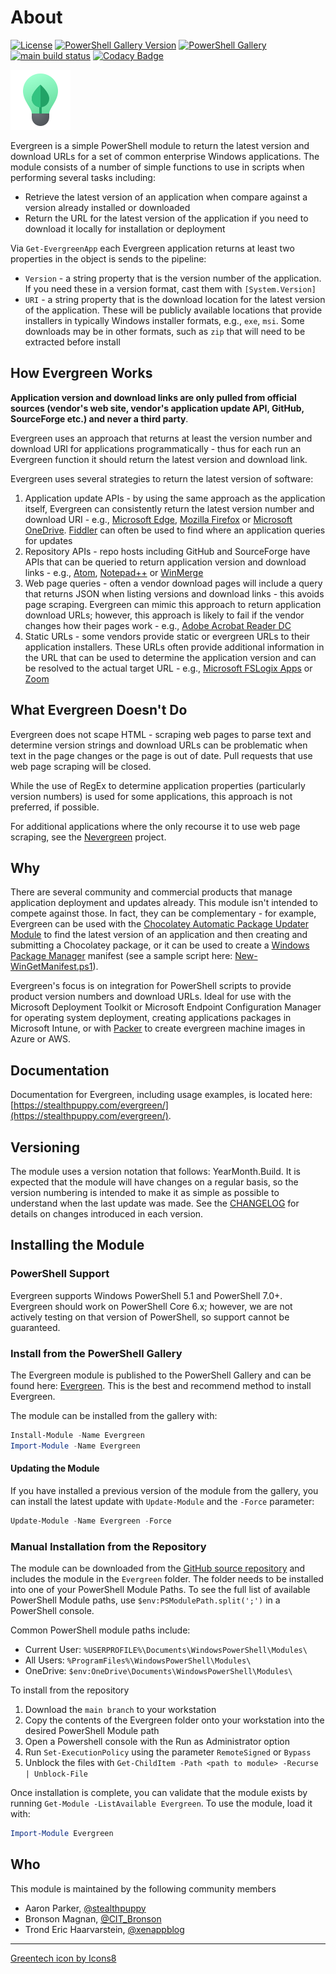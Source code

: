 # About

[![License][license-badge]][license]
[![PowerShell Gallery Version][psgallery-version-badge]][psgallery]
[![PowerShell Gallery][psgallery-badge]][psgallery]
[![main build status][appveyor-badge]][appveyor-build]
[![Codacy Badge](https://app.codacy.com/project/badge/Grade/767d96dec7bd40b69eb4665919d20f55)](https://www.codacy.com/manual/aaronparker/Evergreen?utm_source=github.com&amp;utm_medium=referral&amp;utm_content=aaronparker/Evergreen&amp;utm_campaign=Badge_Grade)

![Evergreen icon](/img/evergreenbulb.png)

Evergreen is a simple PowerShell module to return the latest version and download URLs for a set of common enterprise Windows applications. The module consists of a number of simple functions to use in scripts when performing several tasks including:

* Retrieve the latest version of an application when compare against a version already installed or downloaded
* Return the URL for the latest version of the application if you need to download it locally for installation or deployment

Via `Get-EvergreenApp` each Evergreen application returns at least two properties in the object is sends to the pipeline:

* `Version` - a string property that is the version number of the application. If you need these in a version format, cast them with `[System.Version]`
* `URI` - a string property that is the download location for the latest version of the application. These will be publicly available locations that provide installers in typically Windows installer formats, e.g., `exe`, `msi`. Some downloads may be in other formats, such as `zip` that will need to be extracted before install

## How Evergreen Works

**Application version and download links are only pulled from official sources (vendor's web site, vendor's application update API, GitHub, SourceForge etc.) and never a third party**.

Evergreen uses an approach that returns at least the version number and download URI for applications programmatically - thus for each run an Evergreen function it should return the latest version and download link.

Evergreen uses several strategies to return the latest version of software:

1. Application update APIs - by using the same approach as the application itself, Evergreen can consistently return the latest version number and download URI - e.g., [Microsoft Edge](/Evergreen/Public/Get-MicrosoftEdge.ps1), [Mozilla Firefox](/Evergreen/Apps/Get-MozillaFirefox.ps1) or [Microsoft OneDrive](/Evergreen/Apps/Get-MicrosoftOneDrive.ps1). [Fiddler](https://www.telerik.com/fiddler) can often be used to find where an application queries for updates
2. Repository APIs - repo hosts including GitHub and SourceForge have APIs that can be queried to return application version and download links - e.g., [Atom](/Evergreen/Apps/Get-Atom.ps1), [Notepad++](/Evergreen/Apps/Get-NotepadPlusPlus.ps1) or [WinMerge](/Evergreen/Apps/Get-WinMerge.ps1)
3. Web page queries - often a vendor download pages will include a query that returns JSON when listing versions and download links - this avoids page scraping. Evergreen can mimic this approach to return application download URLs; however, this approach is likely to fail if the vendor changes how their pages work - e.g., [Adobe Acrobat Reader DC](/Evergreen/Apps/Get-AdobeAcrobatReaderDC.ps1)
4. Static URLs - some vendors provide static or evergreen URLs to their application installers. These URLs often provide additional information in the URL that can be used to determine the application version and can be resolved to the actual target URL - e.g., [Microsoft FSLogix Apps](/Evergreen/Apps/Get-MicrosoftFSLogixApps.ps1) or [Zoom](/Evergreen/Apps/Get-Zoom.ps1)

## What Evergreen Doesn't Do

Evergreen does not scape HTML - scraping web pages to parse text and determine version strings and download URLs can be problematic when text in the page changes or the page is out of date. Pull requests that use web page scraping will be closed.

While the use of RegEx to determine application properties (particularly version numbers) is used for some applications, this approach is not preferred, if possible.

For additional applications where the only recourse it to use web page scraping, see the [Nevergreen](https://github.com/DanGough/Nevergreen) project.

## Why

There are several community and commercial products that manage application deployment and updates already. This module isn't intended to compete against those. In fact, they can be complementary - for example, Evergreen can be used with the [Chocolatey Automatic Package Updater Module](https://www.powershellgallery.com/packages/AU/) to find the latest version of an application and then creating and submitting a Chocolatey package, or it can be used to create a [Windows Package Manager](https://github.com/microsoft/winget-cli) manifest (see a sample script here: [New-WinGetManifest.ps1](/tools/New-WinGetManifest.ps1)).

Evergreen's focus is on integration for PowerShell scripts to provide product version numbers and download URLs. Ideal for use with the Microsoft Deployment Toolkit or Microsoft Endpoint Configuration Manager for operating system deployment, creating applications packages in Microsoft Intune, or with [Packer](https://www.packer.io/) to create evergreen machine images in Azure or AWS.

## Documentation

Documentation for Evergreen, including usage examples, is located here: [https://stealthpuppy.com/evergreen/](https://stealthpuppy.com/evergreen/).

## Versioning

The module uses a version notation that follows: YearMonth.Build. It is expected that the module will have changes on a regular basis, so the version numbering is intended to make it as simple as possible to understand when the last update was made. See the [CHANGELOG](https://stealthpuppy.com/evergreen/changelog/) for details on changes introduced in each version.

## Installing the Module

### PowerShell Support

Evergreen supports Windows PowerShell 5.1 and PowerShell 7.0+. Evergreen should work on PowerShell Core 6.x; however, we are not actively testing on that version of PowerShell, so support cannot be guaranteed.

### Install from the PowerShell Gallery

The Evergreen module is published to the PowerShell Gallery and can be found here: [Evergreen](https://www.powershellgallery.com/packages/Evergreen/). This is the best and recommend method to install Evergreen.

The module can be installed from the gallery with:

```powershell
Install-Module -Name Evergreen
Import-Module -Name Evergreen
```

#### Updating the Module

If you have installed a previous version of the module from the gallery, you can install the latest update with `Update-Module` and the `-Force` parameter:

```powershell
Update-Module -Name Evergreen -Force
```

### Manual Installation from the Repository

The module can be downloaded from the [GitHub source repository](https://github.com/aaronparker/evergreen) and includes the module in the `Evergreen` folder. The folder needs to be installed into one of your PowerShell Module Paths. To see the full list of available PowerShell Module paths, use `$env:PSModulePath.split(';')` in a PowerShell console.

Common PowerShell module paths include:

* Current User: `%USERPROFILE%\Documents\WindowsPowerShell\Modules\`
* All Users: `%ProgramFiles%\WindowsPowerShell\Modules\`
* OneDrive: `$env:OneDrive\Documents\WindowsPowerShell\Modules\`

To install from the repository

1. Download the `main branch` to your workstation
2. Copy the contents of the Evergreen folder onto your workstation into the desired PowerShell Module path
3. Open a Powershell console with the Run as Administrator option
4. Run `Set-ExecutionPolicy` using the parameter `RemoteSigned` or `Bypass`
5. Unblock the files with `Get-ChildItem -Path <path to module> -Recurse | Unblock-File`

Once installation is complete, you can validate that the module exists by running `Get-Module -ListAvailable Evergreen`. To use the module, load it with:

```powershell
Import-Module Evergreen
```

## Who

This module is maintained by the following community members

* Aaron Parker, [@stealthpuppy](https://twitter.com/stealthpuppy)
* Bronson Magnan, [@CIT_Bronson](https://twitter.com/CIT_Bronson)
* Trond Eric Haarvarstein, [@xenappblog](https://twitter.com/xenappblog)

[appveyor-badge]: https://img.shields.io/appveyor/ci/aaronparker/Evergreen/main.svg?style=flat-square&logo=appveyor
[appveyor-build]: https://ci.appveyor.com/project/aaronparker/Evergreen
[psgallery-badge]: https://img.shields.io/powershellgallery/dt/Evergreen.svg?style=flat-square
[psgallery]: https://www.powershellgallery.com/packages/Evergreen
[psgallery-version-badge]: https://img.shields.io/powershellgallery/v/Evergreen.svg?style=flat-square
[psgallery-version]: https://www.powershellgallery.com/packages/Evergreen
[github-release-badge]: https://img.shields.io/github/release/aaronparker/Evergreen.svg?style=flat-square
[github-release]: https://github.com/aaronparker/Evergreen/releases/latest
[license-badge]: https://img.shields.io/github/license/aaronparker/Evergreen.svg?style=flat-square
[license]: /LICENSE

---
[Greentech icon by Icons8](https://icons8.com/icon/BzV6L4Y7vPPZ/greentech)
